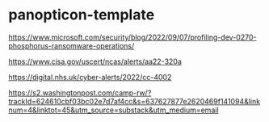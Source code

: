 # panopticon-template

https://www.microsoft.com/security/blog/2022/09/07/profiling-dev-0270-phosphorus-ransomware-operations/

https://www.cisa.gov/uscert/ncas/alerts/aa22-320a

https://digital.nhs.uk/cyber-alerts/2022/cc-4002

https://s2.washingtonpost.com/camp-rw/?trackId=624610cbf03bc02e7d7af4cc&s=637627877e2620469f141094&linknum=4&linktot=45&utm_source=substack&utm_medium=email
